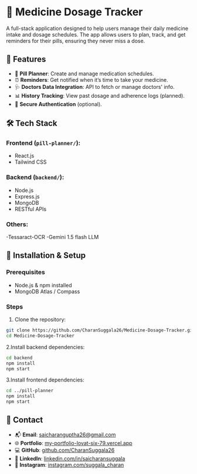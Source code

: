 # 💊 Medicine Dosage Tracker

A full-stack application designed to help users manage their daily medicine intake and dosage schedules. The app allows users to plan, track, and get reminders for their pills, ensuring they never miss a dose.

## 🚀 Features

- 📅 **Pill Planner**: Create and manage medication schedules.
- ⏰ **Reminders**: Get notified when it’s time to take your medicine.
- 🩺 **Doctors Data Integration**: API to fetch or manage doctors' info.
- 📊 **History Tracking**: View past dosage and adherence logs (planned).
- 🔐 **Secure Authentication** (optional).


## 🛠️ Tech Stack

### Frontend (`pill-planner/`):
- React.js
- Tailwind CSS 

### Backend (`backend/`):
- Node.js
- Express.js
- MongoDB 
- RESTful APIs

 ### Others:
 -Tessaract-OCR
 -Gemini 1.5 flash LLM



## 🔧 Installation & Setup

### Prerequisites

- Node.js & npm installed
- MongoDB Atlas / Compass

### Steps

1. Clone the repository:

```bash
git clone https://github.com/CharanSuggala26/Medicine-Dosage-Tracker.git
cd Medicine-Dosage-Tracker
```
2.Install backend dependencies:
```bash
cd backend
npm install
npm start
```
3.Install frontend dependencies:
```bash
cd ../pill-planner
npm install
npm start
```

## 📧 Contact

- 📬 **Email**: [saicharanguptha26@gmail.com](mailto:saicharanguptha26@gmail.com)  
- 🌐 **Portfolio**: [my-portfolio-lovat-six-79.vercel.app](https://my-portfolio-lovat-six-79.vercel.app/)  
- 💻 **GitHub**: [github.com/CharanSuggala26](https://github.com/CharanSuggala26)  
- 🔗 **LinkedIn**: [linkedin.com/in/saicharansuggala](https://www.linkedin.com/in/saicharansuggala/)  
- 📸 **Instagram**: [instagram.com/suggala_charan](https://www.instagram.com/suggala_charan)








